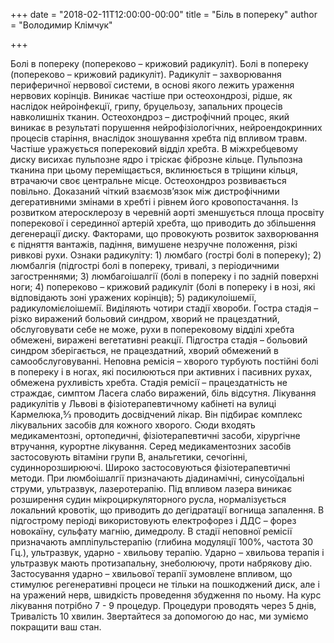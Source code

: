 +++
date = "2018-02-11T12:00:00-00:00"
title = "Біль в попереку"
author = "Володимир Клімчук"

+++

 Болі в попереку (попереково – крижовий радикуліт).
Болі в попереку (попереково – крижовий радикуліт). Радикуліт – захворювання периферичної нервової системи, в основі якого лежить ураження нервових корінців. Виникає частіше при остеохондрозі, рідше, як наслідок нейроінфекції, грипу, бруцельозу, запальних процесів навколишніх тканин. Остеохондроз – дистрофічний процес, який виникає в результаті порушення нейрофізіологічних, нейроендокринних процесів старіння, внаслідок зношування хребта під впливом травм. Частіше уражується поперековий відділ хребта. В міжхребцевому диску висихає пульпозне ядро і тріскає фіброзне кільце. Пульпозна тканина при цьому переміщається, вклинюється в тріщини кільця, втрачаючи своє центральне місце. Остеохондроз розвивається повільно. Доказаний чіткий взаємозв’язок між дистрофічними дегеративними змінами в хребті і рівнем його кровопостачання. Із розвитком атеросклерозу в черевній аорті зменшується площа просвіту поперекової і серединної артерій хребта, що приводить до збільшення дегенерації диску. Факторами, що провокують розвиток захворювання є підняття вантажів, падіння, вимушене незручне положення, різкі ривкові рухи. Ознаки радикуліту: 1) люмбаго (гострі болі в попереку); 2) люмбалгія (підгострі болі в попереку, тривалі, з періодичними загостреннями; 3) люмбагоішалгії (болі в попереку і по задній поверхні ноги; 4) попереково – крижовий радикуліт (болі в попереку і в нозі, які відповідають зоні уражених корінців); 5) радикулоішемії, радикуломієлоішемії. Виділяють чотири стадії хвороби. Гостра стадія – різко виражений больовий синдром, хворий не працездатний, обслуговувати себе не може, рухи в поперековому відділі хребта обмежені, виражені вегетативні реакції. Підгостра стадія – больовий синдром зберігається, не працездатний, хворий обмежений в самообслуговуванні. Неповна ремісія – хворого турбують постійні болі в попереку і в ногах, які посилюються при активних і пасивних рухах, обмежена рухливість хребта. Стадія ремісії – працездатність не страждає, симптом Ласега слабо виражений, біль відсутня. Лікування радикулітів у Львові в фізіотерапевтичному кабінеті на вулиці Кармелюка,5⁄3 проводить досвідчений лікар. Він підбирає комплекс лікувальних засобів для кожного хворого. Сюди входять медикаментозні, ортопедичні, фізіотерапевтичні засоби, хірургічне втручання, курортне лікування. Серед медикаментозних засобів застосовують вітаміни групи В, анальгетики, сечогінні, судиннорозширюючі. Широко застосовуються фізіотерапевтичні методи. При люмбоішалгії призначають діадинамічні, синусоїдальні струми, ультразвук, лазеротерапію. Під впливом лазера виникає розширення судин мікроциркуляторного русла, нормалізується локальний кровотік, що приводить до дегідратації вогнища запалення. В підгострому періоді використовують електрофорез і ДДС – форез новокаїну, сульфату магнію, димедролу. В стадії неповної ремісії призначають ампліпульстерапію (глибина модуляції 100%, частота 30 Гц.), ультразвук, ударно - хвильову терапію. Ударно – хвильова терапія і ультразвук мають протизапальну, знеболюючу, проти набрякову дію. Застосування ударно – хвильової терапії зумовлене впливом, що стимулює регенеративні процеси не тільки на пошкоджений диск, але і на уражений нерв, швидкість проведення збудження по ньому. На курс лікування потрібно 7 - 9 процедур. Процедури проводять через 5 днів, Тривалість 10 хвилин. Звертайтеся за допомогою до нас, ми зуміємо покращити ваш стан.


